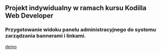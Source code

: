 ## Projekt indywidualny w ramach kursu Kodilla Web Developer

###  Przygotowanie widoku panelu administracyjnego do systemu zarządzania bannerami i linkami. 

[demo](https://pfdlr.github.io/projekt_inywidualny/)